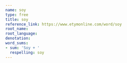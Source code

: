 ```yaml
---
name: soy
type: free
title: soy
reference_link: https://www.etymonline.com/word/soy
root_name: 
root_language: 
denotation: 
word_sums:
- sum: 'Soy + '
  respelling: soy
---
```

